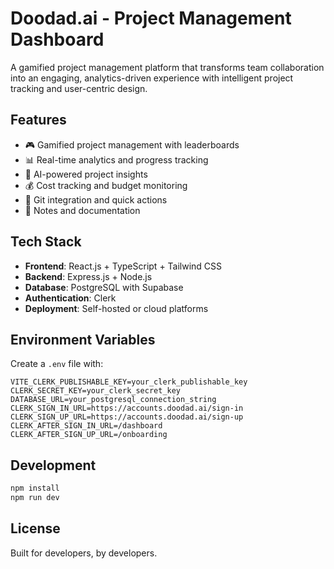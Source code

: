 # Doodad.ai - Project Management Dashboard

A gamified project management platform that transforms team collaboration into an engaging, analytics-driven experience with intelligent project tracking and user-centric design.

## Features

- 🎮 Gamified project management with leaderboards
- 📊 Real-time analytics and progress tracking
- 🤖 AI-powered project insights
- 💰 Cost tracking and budget monitoring
- 🔗 Git integration and quick actions
- 📝 Notes and documentation

## Tech Stack

- **Frontend**: React.js + TypeScript + Tailwind CSS
- **Backend**: Express.js + Node.js
- **Database**: PostgreSQL with Supabase
- **Authentication**: Clerk
- **Deployment**: Self-hosted or cloud platforms

## Environment Variables

Create a `.env` file with:

```
VITE_CLERK_PUBLISHABLE_KEY=your_clerk_publishable_key
CLERK_SECRET_KEY=your_clerk_secret_key
DATABASE_URL=your_postgresql_connection_string
CLERK_SIGN_IN_URL=https://accounts.doodad.ai/sign-in
CLERK_SIGN_UP_URL=https://accounts.doodad.ai/sign-up
CLERK_AFTER_SIGN_IN_URL=/dashboard
CLERK_AFTER_SIGN_UP_URL=/onboarding
```

## Development

```bash
npm install
npm run dev
```

## License

Built for developers, by developers.